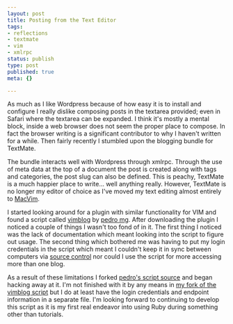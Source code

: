 ```yaml
--- 
layout: post
title: Posting from the Text Editor
tags: 
- reflections
- textmate
- vim
- xmlrpc
status: publish
type: post
published: true
meta: {}

---
```

As much as I like Wordpress because of how easy it is to install and configure I really dislike composing posts in the textarea provided; even in Safari where the textarea can be expanded. I think it's mostly a mental block, inside a web browser does not seem the proper place to compose. In fact the browser writing is a significant contributor to why I haven't written for a while. Then fairly recently I stumbled upon the blogging bundle for TextMate.

The bundle interacts well with Wordpress through xmlrpc. Through the use of meta data at the top of a document the post is created along with tags and categories, the post slug can also be defined. This is peachy, TextMate is a much happier place to write... well anything really. However, TextMate is no longer my editor of choice as I've moved my text editing almost entirely to [MacVim][1].

[1]: http://code.google.com/p/macvim/

I started looking around for a plugin with similar functionality for VIM and found a script called [vimblog][2] by [pedro mg][3]. After downloading the plugin I noticed a couple of things I wasn't too fond of in it. The first thing I noticed was the lack of documentation which meant looking into the script to figure out usage. The second thing which bothered me was having to put my login credentials in the script which meant I couldn't keep it in sync between computers via [source control][4] nor could I use the script for more accessing more than one blog.

[2]: http://www.vim.org/scripts/script.php?script_id=2030
[3]: http://blog.tquadrado.com
[4]: http://github.com/bryanjswift/dotconfig

As a result of these limitations I forked [pedro's script source][5] and began hacking away at it. I'm not finished with it by any means in [my fork of the vimblog script][6] but I do at least have the login credentials and endpoint information in a separate file. I'm looking forward to continuing to develop this script as it is my first real endeavor into using Ruby during something other than tutorials.

[5]: http://github.com/pedromg/vimblog.vim
[6]: http://github.com/bryanjswift/vimblog
